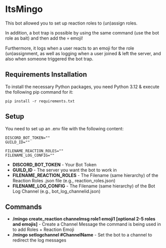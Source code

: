 # ItsMingo

This bot allowed you to set up reaction roles to (un)assign roles.

In addition, a bot trap is possible by using the same command (use the bot role as bait) and then add the :skull: emoji!

Furthermore, it logs when a user reacts to an emoji for the role (un)assignment, as well as logging when a user joined & left the server, and also when someone triggered the bot trap.

## Requirements Installation

To install the necessary Python packages, you need Python 3.12 & execute the following pip command for it:
```
pip install -r requirements.txt
```

## Setup

You need to set up an .env file with the following content:
```
DISCORD_BOT_TOKEN=""
GUILD_ID=""

FILENAME_REACTION_ROLES=""
FILENAME_LOG_CONFIG=""
```

* **DISCORD_BOT_TOKEN** - Your Bot Token
* **GUILD_ID** - The server you want the bot to work in
* **FILENAME_REACTION_ROLES** - The Filename (same hierarchy) of the Reaction Roles .json file (e.g., reaction_roles.json)
* **FILENAME_LOG_CONFIG** - The Filename (same hierarchy) of the Bot Log Channel (e.g., bot_log_channelid.json)

## Commands

* **/mingo create_reaction channelmsg role1 emoji1 [optional 2-5 roles and emojis]** - Create a Channel Message the command is being used in to add Roles + Reaction Emoji
* **/mingo setlogchannel #ChannelName** - Set the bot to a channel to redirect the log messages